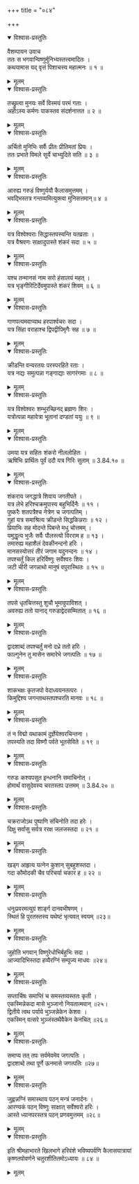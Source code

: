 +++
title = "०८४"

+++

<details open><summary>विश्वास-प्रस्तुतिः</summary>

वैशम्पायन उवाच  
ततः स भगवान्विष्णुर्मुनिभ्यस्तत्त्वमादितः ।  
कथयामास यद् वृत्तं पिशाचस्य महात्मनः ॥ १ ॥
</details>

<details><summary>मूलम्</summary>

वैशम्पायन उवाच  
ततः स भगवान्विष्णुर्मुनिभ्यस्तत्त्वमादितः ।  
कथयामास यद् वृत्तं पिशाचस्य महात्मनः ॥ १ ॥
</details>

<details open><summary>विश्वास-प्रस्तुतिः</summary>

तच्छ्रुत्वा मुनयः सर्वे विस्मयं परमं गताः ।  
अहोऽस्य कर्मणः पाकस्तव संदर्शनात्तत ॥ २ ॥
</details>

<details><summary>मूलम्</summary>

तच्छ्रुत्वा मुनयः सर्वे विस्मयं परमं गताः ।  
अहोऽस्य कर्मणः पाकस्तव संदर्शनात्तत ॥ २ ॥
</details>

<details open><summary>विश्वास-प्रस्तुतिः</summary>

अर्चितो मुनिभिः सर्वैः प्रीतः प्रीतिमतां प्रियः ।  
ततः प्रभाते विमले सूर्ये चाभ्युदिते सति ॥ ३ ॥
</details>

<details><summary>मूलम्</summary>

अर्चितो मुनिभिः सर्वैः प्रीतः प्रीतिमतां प्रियः ।  
ततः प्रभाते विमले सूर्ये चाभ्युदिते सति ॥ ३ ॥
</details>

<details open><summary>विश्वास-प्रस्तुतिः</summary>

आरुह्य गरुडं विष्णुर्ययौ कैलासमुत्तमम् ।  
भवद्भिस्तत्र गन्तव्यमित्युक्त्वा मुनिसत्तमान्॥ ४ ॥
</details>

<details><summary>मूलम्</summary>

आरुह्य गरुडं विष्णुर्ययौ कैलासमुत्तमम् ।  
भवद्भिस्तत्र गन्तव्यमित्युक्त्वा मुनिसत्तमान्॥ ४ ॥
</details>

<details open><summary>विश्वास-प्रस्तुतिः</summary>

यत्र विश्वेश्वराः सिद्धास्तपस्यन्ति यतव्रताः ।  
यत्र वैश्रवणः साक्षादुपास्ते शंकरं सदा ॥ ५ ॥
</details>

<details><summary>मूलम्</summary>

यत्र विश्वेश्वराः सिद्धास्तपस्यन्ति यतव्रताः ।  
यत्र वैश्रवणः साक्षादुपास्ते शंकरं सदा ॥ ५ ॥
</details>

<details open><summary>विश्वास-प्रस्तुतिः</summary>

यश्च तन्मानसं नाम सरो हंसालयं महत् ।  
यत्र भृङ्गीरिटिर्देवमुपास्ते शंकरं शिवम् ॥ ६ ॥
</details>

<details><summary>मूलम्</summary>

यश्च तन्मानसं नाम सरो हंसालयं महत् ।  
यत्र भृङ्गीरिटिर्देवमुपास्ते शंकरं शिवम् ॥ ६ ॥
</details>

<details open><summary>विश्वास-प्रस्तुतिः</summary>

गाणपत्यमवाप्याथ हरपार्श्वचरः सदा ।  
यत्र सिंहा वराहाश्च द्विपद्वीपिमृगैः सह ॥ ७ ॥
</details>

<details><summary>मूलम्</summary>

गाणपत्यमवाप्याथ हरपार्श्वचरः सदा ।  
यत्र सिंहा वराहाश्च द्विपद्वीपिमृगैः सह ॥ ७ ॥
</details>

<details open><summary>विश्वास-प्रस्तुतिः</summary>

क्रीडन्ति वन्यरतयः परस्परहिते रताः ।  
यत्र नद्यः समुत्पन्ना गङ्गाद्याः सागरंगमाः ॥ ८ ॥
</details>

<details><summary>मूलम्</summary>

क्रीडन्ति वन्यरतयः परस्परहिते रताः ।  
यत्र नद्यः समुत्पन्ना गङ्गाद्याः सागरंगमाः ॥ ८ ॥
</details>

<details open><summary>विश्वास-प्रस्तुतिः</summary>

यत्र विश्वेश्वरः शम्भुरच्छिनद् ब्रह्मणः शिरः ।  
यत्रोत्पन्ना महावेत्रा भूतानां दण्डतां ययुः ॥ ९ ॥
</details>

<details><summary>मूलम्</summary>

यत्र विश्वेश्वरः शम्भुरच्छिनद् ब्रह्मणः शिरः ।  
यत्रोत्पन्ना महावेत्रा भूतानां दण्डतां ययुः ॥ ९ ॥
</details>

<details open><summary>विश्वास-प्रस्तुतिः</summary>

उमया यत्र सहितः शंकरो नीललोहितः ।  
ऋषिभिः प्रार्थितः पूर्वं ददौ यत्र गिरिः सुताम् ॥ 3.84.१० ॥
</details>

<details><summary>मूलम्</summary>

उमया यत्र सहितः शंकरो नीललोहितः ।  
ऋषिभिः प्रार्थितः पूर्वं ददौ यत्र गिरिः सुताम् ॥ 3.84.१० ॥
</details>

<details open><summary>विश्वास-प्रस्तुतिः</summary>

शंकराय जगद्धात्रे शिवाय जगतीपते ।  
यत्र लेभे हरिश्चक्रमुपास्य बहुभिर्दिनैः ॥ ११ ।  
पुष्करैः शतपत्रैश्च नेत्रेण च जगत्पतिम् ।  
गुहां यत्र समाश्रित्य क्रीडन्ते सिद्धकिन्नराः ॥ १२ ।  
प्रियाभिः सह मोदन्ते पिबन्ते मधु चोत्तमम् ।  
यमुद्धृत्य भुजैः सर्वैः पौलस्त्यो विरराम ह ॥ १३ ।  
तमारुह्य महाशैलं देवकीनन्दनो हरिः ।  
मानसस्योत्तरं तीरं जगाम यदुनन्दनः ॥ १४ ।  
तपश्चर्तुं किल हरिर्विष्णुः सर्वेश्वरः शिवः ।  
जटी चीरी जगन्नाथो मानुषं वपुरास्थितः ॥ १५ ॥
</details>

<details><summary>मूलम्</summary>

शंकराय जगद्धात्रे शिवाय जगतीपते ।  
यत्र लेभे हरिश्चक्रमुपास्य बहुभिर्दिनैः ॥ ११ ।  
पुष्करैः शतपत्रैश्च नेत्रेण च जगत्पतिम् ।  
गुहां यत्र समाश्रित्य क्रीडन्ते सिद्धकिन्नराः ॥ १२ ।  
प्रियाभिः सह मोदन्ते पिबन्ते मधु चोत्तमम् ।  
यमुद्धृत्य भुजैः सर्वैः पौलस्त्यो विरराम ह ॥ १३ ।  
तमारुह्य महाशैलं देवकीनन्दनो हरिः ।  
मानसस्योत्तरं तीरं जगाम यदुनन्दनः ॥ १४ ।  
तपश्चर्तुं किल हरिर्विष्णुः सर्वेश्वरः शिवः ।  
जटी चीरी जगन्नाथो मानुषं वपुरास्थितः ॥ १५ ॥
</details>

<details open><summary>विश्वास-प्रस्तुतिः</summary>

तपसे धृतचित्तस्तु शुचौ भूमावुपाविशत् ।  
अवरुह्य ततो यानाद् गरुडाद्वेदसम्मितात् ॥ १६ ॥
</details>

<details><summary>मूलम्</summary>

तपसे धृतचित्तस्तु शुचौ भूमावुपाविशत् ।  
अवरुह्य ततो यानाद् गरुडाद्वेदसम्मितात् ॥ १६ ॥
</details>

<details open><summary>विश्वास-प्रस्तुतिः</summary>

द्वादशाब्दं तपश्चर्तुं मनो दध्रे ततो हरिः ।  
फाल्गुनेन तु मासेन समारेभे जगत्पतिः ॥ १७ ॥
</details>

<details><summary>मूलम्</summary>

द्वादशाब्दं तपश्चर्तुं मनो दध्रे ततो हरिः ।  
फाल्गुनेन तु मासेन समारेभे जगत्पतिः ॥ १७ ॥
</details>

<details open><summary>विश्वास-प्रस्तुतिः</summary>

शाकभक्षः कृतजपो वेदाध्ययनतत्परः ।  
किमुद्दिश्य जगन्ताथस्तपश्चरति मानवः ॥ १८ ॥
</details>

<details><summary>मूलम्</summary>

शाकभक्षः कृतजपो वेदाध्ययनतत्परः ।  
किमुद्दिश्य जगन्ताथस्तपश्चरति मानवः ॥ १८ ॥
</details>

<details open><summary>विश्वास-प्रस्तुतिः</summary>

तं न विद्मो यथाकामं दुर्ज्ञेयेश्वरचिन्तना ।  
तपस्यति तदा विष्णौ पर्वते भूतसेविते ॥ १९ ॥
</details>

<details><summary>मूलम्</summary>

तं न विद्मो यथाकामं दुर्ज्ञेयेश्वरचिन्तना ।  
तपस्यति तदा विष्णौ पर्वते भूतसेविते ॥ १९ ॥
</details>

<details open><summary>विश्वास-प्रस्तुतिः</summary>

गरुडः कश्यपसुत इन्धनानि समाचिनोत् ।  
होमार्थं वासुदेवस्य चरतस्तप उत्तमम् ॥ 3.84.२० ॥
</details>

<details><summary>मूलम्</summary>

गरुडः कश्यपसुत इन्धनानि समाचिनोत् ।  
होमार्थं वासुदेवस्य चरतस्तप उत्तमम् ॥ 3.84.२० ॥
</details>

<details open><summary>विश्वास-प्रस्तुतिः</summary>

चक्रराजोऽथ पुष्पाणि संचिनोति तदा हरेः ।  
दिक्षु सर्वासु सर्वत्र ररक्ष जलजस्तदा ॥ २१ ॥
</details>

<details><summary>मूलम्</summary>

चक्रराजोऽथ पुष्पाणि संचिनोति तदा हरेः ।  
दिक्षु सर्वासु सर्वत्र ररक्ष जलजस्तदा ॥ २१ ॥
</details>

<details open><summary>विश्वास-प्रस्तुतिः</summary>

खड्ग आहृत्य यत्नेन कुशान् सुबहुशस्तदा ।  
गदा कौमोदकी चैव परिचर्या चकार ह ॥ २२ ॥
</details>

<details><summary>मूलम्</summary>

खड्ग आहृत्य यत्नेन कुशान् सुबहुशस्तदा ।  
गदा कौमोदकी चैव परिचर्या चकार ह ॥ २२ ॥
</details>

<details open><summary>विश्वास-प्रस्तुतिः</summary>

धनुःप्रवरमत्युग्रं शार्ङ्ग दानवभीषणम् ।  
स्थितं हि पुरतस्तस्य यथेष्टं भृत्यवत् स्वयम् ॥२३॥
</details>

<details><summary>मूलम्</summary>

धनुःप्रवरमत्युग्रं शार्ङ्ग दानवभीषणम् ।  
स्थितं हि पुरतस्तस्य यथेष्टं भृत्यवत् स्वयम् ॥२३॥
</details>

<details open><summary>विश्वास-प्रस्तुतिः</summary>

जुहोति भगवान् विष्णुरेधोभिर्बहुभिः सदा ।  
आज्यादिभिस्तदा हव्यैरग्निं सम्पूज्य माधवः ॥२४॥
</details>

<details><summary>मूलम्</summary>

जुहोति भगवान् विष्णुरेधोभिर्बहुभिः सदा ।  
आज्यादिभिस्तदा हव्यैरग्निं सम्पूज्य माधवः ॥२४॥
</details>

<details open><summary>विश्वास-प्रस्तुतिः</summary>

सप्तार्चिषः समाप्तिं च समस्तव्यस्ततः कृती ।  
एकस्मिन्नेकदा मासे भुञ्जानो नियतात्मवान् ॥२५।  
द्वितीये त्वथ पर्याये भुञ्जन्नेकेन केशवः ।  
एकस्मिन् वत्सरे भुञ्जंस्तथैवैकेन केनचित् ॥२६॥
</details>

<details><summary>मूलम्</summary>

सप्तार्चिषः समाप्तिं च समस्तव्यस्ततः कृती ।  
एकस्मिन्नेकदा मासे भुञ्जानो नियतात्मवान् ॥२५।  
द्वितीये त्वथ पर्याये भुञ्जन्नेकेन केशवः ।  
एकस्मिन् वत्सरे भुञ्जंस्तथैवैकेन केनचित् ॥२६॥
</details>

<details open><summary>विश्वास-प्रस्तुतिः</summary>

समाप्य तत् तपः सर्वमेवमेव जगत्पतिः ।  
द्वादशाब्दे तथा पूर्णे ऊनमासे जगत्पतिः ॥२७॥
</details>

<details><summary>मूलम्</summary>

समाप्य तत् तपः सर्वमेवमेव जगत्पतिः ।  
द्वादशाब्दे तथा पूर्णे ऊनमासे जगत्पतिः ॥२७॥
</details>

<details open><summary>विश्वास-प्रस्तुतिः</summary>

जुह्वन्नग्निं समास्थाय पठन् मन्त्रं जनार्दनः ।  
आरण्यकं पठन् विष्णुः साक्षात् सर्वेश्वरो हरिः ।  
आस्ते ध्यानपरस्तत्र पठन् प्रणवमुत्तमम् ॥२८॥
</details>

<details><summary>मूलम्</summary>

जुह्वन्नग्निं समास्थाय पठन् मन्त्रं जनार्दनः ।  
आरण्यकं पठन् विष्णुः साक्षात् सर्वेश्वरो हरिः ।  
आस्ते ध्यानपरस्तत्र पठन् प्रणवमुत्तमम् ॥२८॥
</details>

<details open><summary>विश्वास-प्रस्तुतिः</summary>

इति श्रीमहाभारते खिलभागे हरिवंशे भविष्यपर्वणि कैलासयात्रायां  
कृष्णतपोवर्णने चतुरशीतितमोऽध्यायः ॥ ८४ ॥
</details>

<details><summary>मूलम्</summary>

इति श्रीमहाभारते खिलभागे हरिवंशे भविष्यपर्वणि कैलासयात्रायां  
कृष्णतपोवर्णने चतुरशीतितमोऽध्यायः ॥ ८४ ॥
</details>